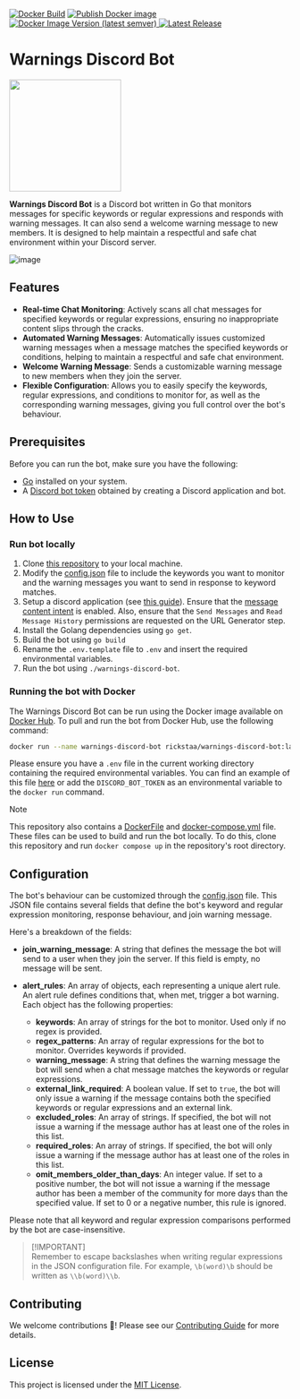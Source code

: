 [![Docker Build](https://github.com/rickstaa/warnings-discord-bot/actions/workflows/docker-build.yml/badge.svg)](https://github.com/rickstaa/warnings-discord-bot/actions/workflows/docker-build.yml)
[![Publish Docker image](https://github.com/rickstaa/warnings-discord-bot/actions/workflows/docker-publish.yml/badge.svg)](https://github.com/rickstaa/warnings-discord-bot/actions/workflows/docker-publish.yml)
[![Docker Image Version (latest semver)](https://img.shields.io/docker/v/rickstaa/warnings-discord-bot?logo=docker)
](https://hub.docker.com/r/rickstaa/warnings-discord-bot)
[![Latest Release](https://img.shields.io/github/v/release/rickstaa/warnings-discord-bot?label=latest%20release)](https://github.com/rickstaa/warnings-discord-bot/releases)

# Warnings Discord Bot

<img src="https://assets-global.website-files.com/6257adef93867e50d84d30e2/636e0b5061df29d55a92d945_full_logo_blurple_RGB.svg" width="200"><br>

**Warnings Discord Bot** is a Discord bot written in Go that monitors messages for specific keywords or regular expressions and responds with warning messages. It can also send a welcome warning message to new members. It is designed to help maintain a respectful and safe chat environment within your Discord server.

![image](https://github.com/rickstaa/warnings-discord-bot/assets/17570430/fd29682c-bf16-4c90-b8f8-2c0b6ac5d8f4)

## Features

- **Real-time Chat Monitoring**: Actively scans all chat messages for specified keywords or regular expressions, ensuring no inappropriate content slips through the cracks.
- **Automated Warning Messages**: Automatically issues customized warning messages when a message matches the specified keywords or conditions, helping to maintain a respectful and safe chat environment.
- **Welcome Warning Message**: Sends a customizable warning message to new members when they join the server.
- **Flexible Configuration**: Allows you to easily specify the keywords, regular expressions, and conditions to monitor for, as well as the corresponding warning messages, giving you full control over the bot's behaviour.

## Prerequisites

Before you can run the bot, make sure you have the following:

- [Go](https://golang.org/) installed on your system.
- A [Discord bot token](https://discord.com/developers/applications) obtained by creating a Discord application and bot.

## How to Use

### Run bot locally

1. Clone [this repository](https://github.com/rickstaa/warnings-discord-bot) to your local machine.
2. Modify the [config.json](config/config.json) file to include the keywords you want to monitor and the warning messages you want to send in response to keyword matches.
3. Setup a discord application (see [this guide](https://discordjs.guide/preparations/setting-up-a-bot-application.html#what-is-a-token-anyway)). Ensure that the [message content intent](https://discord.com/developers/docs/topics/gateway#list-of-intents) is enabled. Also, ensure that the `Send Messages` and `Read Message History` permissions are requested on the URL Generator step.
4. Install the Golang dependencies using `go get`.
5. Build the bot using `go build`
6. Rename the `.env.template` file to `.env` and insert the required environmental variables.
7. Run the bot using `./warnings-discord-bot`.

### Running the bot with Docker

The Warnings Discord Bot can be run using the Docker image available on [Docker Hub](https://hub.docker.com/r/rickstaa/warnings-discord-bot). To pull and run the bot from Docker Hub, use the following command:

```bash
docker run --name warnings-discord-bot rickstaa/warnings-discord-bot:latest
```

Please ensure you have a `.env` file in the current working directory containing the required environmental variables. You can find an example of this file [here](./.env.template) or add the `DISCORD_BOT_TOKEN` as an environmental variable to the `docker run` command.

> [!NOTE]
> This repository also contains a [DockerFile](./Dockerfile) and [docker-compose.yml](./docker-compose.yml) file. These files can be used to build and run the bot locally. To do this, clone this repository and run `docker compose up` in the repository's root directory.

## Configuration

The bot's behaviour can be customized through the [config.json](config/config.json) file. This JSON file contains several fields that define the bot's keyword and regular expression monitoring, response behaviour, and join warning message.

Here's a breakdown of the fields:

- **join_warning_message**: A string that defines the message the bot will send to a user when they join the server. If this field is empty, no message will be sent.

- **alert_rules**: An array of objects, each representing a unique alert rule. An alert rule defines conditions that, when met, trigger a bot warning. Each object has the following properties:
  - **keywords**: An array of strings for the bot to monitor. Used only if no regex is provided.
  - **regex_patterns**: An array of regular expressions for the bot to monitor. Overrides keywords if provided.
  - **warning_message**: A string that defines the warning message the bot will send when a chat message matches the keywords or regular expressions.
  - **external_link_required**: A boolean value. If set to `true`, the bot will only issue a warning if the message contains both the specified keywords or regular expressions and an external link.
  - **excluded_roles**: An array of strings. If specified, the bot will not issue a warning if the message author has at least one of the roles in this list.
  - **required_roles**: An array of strings. If specified, the bot will only issue a warning if the message author has at least one of the roles in this list.
  - **omit_members_older_than_days**: An integer value. If set to a positive number, the bot will not issue a warning if the message author has been a member of the community for more days than the specified value. If set to 0 or a negative number, this rule is ignored.

Please note that all keyword and regular expression comparisons performed by the bot are case-insensitive.

> [!IMPORTANT]\
> Remember to escape backslashes when writing regular expressions in the JSON configuration file. For example, `\b(word)\b` should be written as `\\b(word)\\b`.

## Contributing

We welcome contributions 🚀! Please see our [Contributing Guide](CONTRIBUTING.md) for more details.

## License

This project is licensed under the [MIT License](LICENSE).
